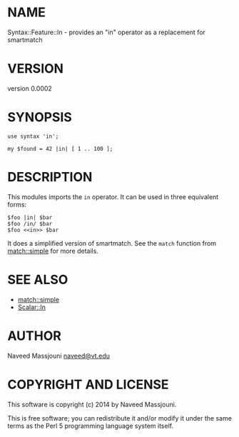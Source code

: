 # NAME

Syntax::Feature::In - provides an "in" operator as a replacement for smartmatch

# VERSION

version 0.0002

# SYNOPSIS

    use syntax 'in';

    my $found = 42 |in| [ 1 .. 100 ];

# DESCRIPTION

This modules imports the `in` operator.
It can be used in three equivalent forms:

    $foo |in| $bar
    $foo /in/ $bar
    $foo <<in>> $bar

It does a simplified version of smartmatch.
See the `match` function from [match::simple](http://search.cpan.org/perldoc?match::simple) for more details.

# SEE ALSO

- [match::simple](http://search.cpan.org/perldoc?match::simple)
- [Scalar::In](http://search.cpan.org/perldoc?Scalar::In)

# AUTHOR

Naveed Massjouni <naveed@vt.edu>

# COPYRIGHT AND LICENSE

This software is copyright (c) 2014 by Naveed Massjouni.

This is free software; you can redistribute it and/or modify it under
the same terms as the Perl 5 programming language system itself.
